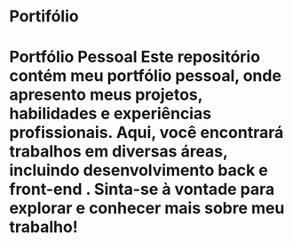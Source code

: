 # Portifólio
# Portfólio Pessoal  Este repositório contém meu portfólio pessoal, onde apresento meus projetos, habilidades e experiências profissionais. Aqui, você encontrará trabalhos em diversas áreas, incluindo desenvolvimento back e front-end . Sinta-se à vontade para explorar e conhecer mais sobre meu trabalho!
